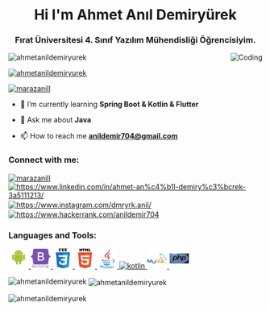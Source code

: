 <h1 align="center">Hi <a href ="https://images.app.goo.gl/uaLTz6q5RtVFPbkx8"></a> I'm Ahmet Anıl Demiryürek</h1>
<h3 align="center">Fırat Üniversitesi 4. Sınıf Yazılım Mühendisliği Öğrencisiyim.</h3>

<img align="right" alt="Coding" widht ="400" src="http://gifgifs.com/animations/computers-technology/computers-and-parts/happy_1.gif"/>

<p align="left"> <img src="https://komarev.com/ghpvc/?username=ahmetanildemiryurek&label=Profile%20views&color=0e75b6&style=flat" alt="ahmetanildemiryurek" /> </p>

<p align="left"> <a href="https://github.com/ryo-ma/github-profile-trophy"><img src="https://github-profile-trophy.vercel.app/?username=ahmetanildemiryurek" alt="ahmetanildemiryurek" /></a> </p>

<p align="left"> <a href="https://twitter.com/marazanill" target="blank"><img src="https://img.shields.io/twitter/follow/marazanill?logo=twitter&style=for-the-badge" alt="marazanill" /></a> </p>

- 🌱 I’m currently learning **Spring Boot & Kotlin & Flutter**

- 💬 Ask me about **Java**

- 📫 How to reach me **anildemir704@gmail.com**

<h3 align="left">Connect with me:</h3>
<p align="left">
<a href="https://twitter.com/marazanill" target="blank"><img align="center" src="https://raw.githubusercontent.com/rahuldkjain/github-profile-readme-generator/master/src/images/icons/Social/twitter.svg" alt="marazanill" height="30" width="40" /></a>
<a href="https://www.linkedin.com/in/ahmetanildemiryurek/" target="blank"><img align="center" src="https://raw.githubusercontent.com/rahuldkjain/github-profile-readme-generator/master/src/images/icons/Social/linked-in-alt.svg" alt="https://www.linkedin.com/in/ahmet-an%c4%b1l-demiry%c3%bcrek-3a5111213/" height="30" width="40" /></a>
<a href="https://www.instagram.com/dmryrk.anil/" target="blank"><img align="center" src="https://raw.githubusercontent.com/rahuldkjain/github-profile-readme-generator/master/src/images/icons/Social/instagram.svg" alt="https://www.instagram.com/dmryrk.anil/" height="30" width="40" /></a>
<a href="https://www.hackerrank.com/https://www.hackerrank.com/anildemir704" target="blank"><img align="center" src="https://raw.githubusercontent.com/rahuldkjain/github-profile-readme-generator/master/src/images/icons/Social/hackerrank.svg" alt="https://www.hackerrank.com/anildemir704" height="30" width="40" /></a>
</p>

<h3 align="left">Languages and Tools:</h3>
<p align="left"> <a href="https://developer.android.com" target="_blank" rel="noreferrer"> <img src="https://raw.githubusercontent.com/devicons/devicon/master/icons/android/android-original-wordmark.svg" alt="android" width="40" height="40"/> </a> <a href="https://getbootstrap.com" target="_blank" rel="noreferrer"> <img src="https://raw.githubusercontent.com/devicons/devicon/master/icons/bootstrap/bootstrap-plain-wordmark.svg" alt="bootstrap" width="40" height="40"/> </a> <a href="https://www.w3schools.com/css/" target="_blank" rel="noreferrer"> <img src="https://raw.githubusercontent.com/devicons/devicon/master/icons/css3/css3-original-wordmark.svg" alt="css3" width="40" height="40"/> </a> <a href="https://www.w3.org/html/" target="_blank" rel="noreferrer"> <img src="https://raw.githubusercontent.com/devicons/devicon/master/icons/html5/html5-original-wordmark.svg" alt="html5" width="40" height="40"/> </a> <a href="https://www.java.com" target="_blank" rel="noreferrer"> <img src="https://raw.githubusercontent.com/devicons/devicon/master/icons/java/java-original.svg" alt="java" width="40" height="40"/> </a> <a href="https://kotlinlang.org" target="_blank" rel="noreferrer"> <img src="https://www.vectorlogo.zone/logos/kotlinlang/kotlinlang-icon.svg" alt="kotlin" width="40" height="40"/> </a> <a href="https://www.mysql.com/" target="_blank" rel="noreferrer"> <img src="https://raw.githubusercontent.com/devicons/devicon/master/icons/mysql/mysql-original-wordmark.svg" alt="mysql" width="40" height="40"/> </a> <a href="https://www.php.net" target="_blank" rel="noreferrer"> <img src="https://raw.githubusercontent.com/devicons/devicon/master/icons/php/php-original.svg" alt="php" width="40" height="40"/> </a> </p>

<p><img align="left" src="https://github-readme-stats.vercel.app/api/top-langs?username=ahmetanildemiryurek&show_icons=true&locale=en&layout=compact" alt="ahmetanildemiryurek" /></p>

<p>&nbsp;<img align="center" src="https://github-readme-stats.vercel.app/api?username=ahmetanildemiryurek&show_icons=true&locale=en" alt="ahmetanildemiryurek" /></p>

<p><img align="center" src="https://github-readme-streak-stats.herokuapp.com/?user=ahmetanildemiryurek&" alt="ahmetanildemiryurek" /></p>
